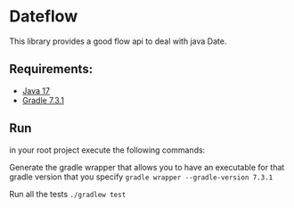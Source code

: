 # Dateflow

This library provides a good flow api to deal with java Date.

## Requirements:

- [Java 17](https://openjdk.java.net/projects/jdk/17/)
- [Gradle 7.3.1](https://gradle.org/releases/)

## Run

in your root project execute the following commands:

Generate the gradle wrapper that allows you to have an executable for that gradle version that you specify
`gradle wrapper --gradle-version 7.3.1`

Run all the tests
`./gradlew test`

